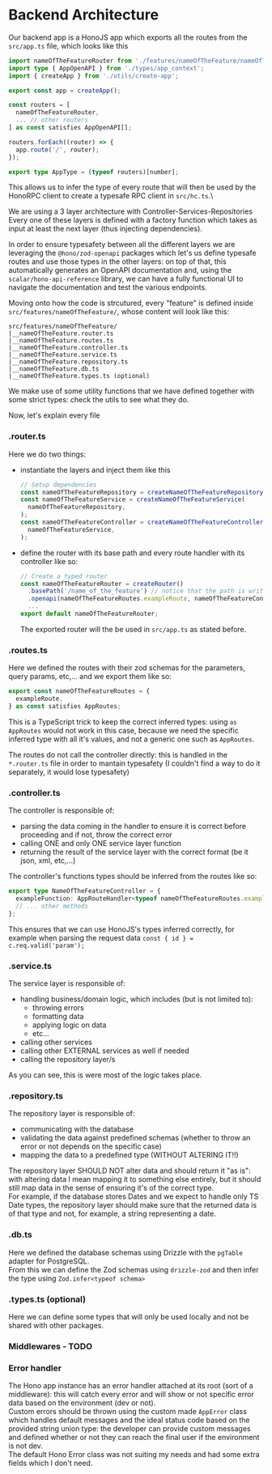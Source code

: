 # Backend Architecture

Our backend app is a HonoJS app which exports all the routes from the `src/app.ts` file, which looks like this

```ts
import nameOfTheFeatureRouter from './features/nameOfTheFeature/nameOfTheFeature.router';
import type { AppOpenAPI } from './types/app_context';
import { createApp } from './utils/create-app';

export const app = createApp();

const routers = [
  nameOfTheFeatureRouter,
  ... // other routers
] as const satisfies AppOpenAPI[];

routers.forEach((router) => {
  app.route('/', router);
});

export type AppType = (typeof routers)[number];

```

This allows us to infer the type of every route that will then be used by the HonoRPC client to create a typesafe RPC client in `src/hc.ts`.\

We are using a 3 layer architecture with Controller-Services-Repositories\
Every one of these layers is defined with a factory function which takes as input at least the next layer (thus injecting dependencies).

In order to ensure typesafety between all the different layers we are leveraging the `@hono/zod-openapi` packages which let's us define typesafe routes and use those types in the other layers: on top of that, this automatically generates an OpenAPI documentation and, using the `scalar/hono-api-reference` library, we can have a fully functional UI to navigate the documentation and test the various endpoints.

Moving onto how the code is strcutured, every "feature" is defined inside `src/features/nameOfTheFeature/`, whose content will look like this:

```
src/features/nameOfTheFeature/
|__nameOfTheFeature.router.ts
|__nameOfTheFeature.routes.ts
|__nameOfTheFeature.controller.ts
|__nameOfTheFeature.service.ts
|__nameOfTheFeature.repository.ts
|__nameOfTheFeature.db.ts
|__nameOfTheFeature.types.ts (optional)
```

We make use of some utility functions that we have defined together with some strict types: check the utils to see what they do.

Now, let's explain every file

### .router.ts

Here we do two things:

- instantiate the layers and inject them like this
  ```ts
  // Setup dependencies
  const nameOfTheFeatureRepository = createNameOfTheFeatureRepository(db);
  const nameOfTheFeatureService = createNameOfTheFeatureService(
    nameOfTheFeatureRepository,
  );
  const nameOfTheFeatureController = createNameOfTheFeatureController(
    nameOfTheFeatureService,
  );
  ```
- define the router with its base path and every route handler with its controller like so:
  ```ts
  // Create a typed router
  const nameOfTheFeatureRouter = createRouter()
    .basePath('/name_of_the_feature') // notice that the path is written as snake case
    .openapi(nameOfTheFeatureRoutes.exampleRoute, nameOfTheFeatureController.exampleFunction);
    ...
  export default nameOfTheFeatureRouter;
  ```
  The exported router will the be used in `src/app.ts` as stated before.

### .routes.ts

Here we defined the routes with their zod schemas for the parameters, query params, etc,... and we export them like so:

```ts
export const nameOfTheFeatureRoutes = {
  exampleRoute,
} as const satisfies AppRoutes;
```

This is a TypeScript trick to keep the correct inferred types: using `as AppRoutes` would not work in this case, because we need the specific inferred type with all it's values, and not a generic one such as `AppRoutes`.

The routes do not call the controller directly: this is handled in the `*.router.ts` file in order to mantain typesafety (I couldn't find a way to do it separately, it would lose typesafety)

### .controller.ts

The controller is responsible of:

- parsing the data coming in the handler to ensure it is correct before proceeding and if not, throw the correct error
- calling ONE and only ONE service layer function
- returning the result of the service layer with the correct format (be it json, xml, etc,...)

The controller's functions types should be inferred from the routes like so:

```ts
export type NameOfTheFeatureController = {
  exampleFunction: AppRouteHandler<typeof nameOfTheFeatureRoutes.exampleRoute>;
  // ... other methods
};
```

This ensures that we can use HonoJS's types inferred correctly, for example when parsing the request data `const { id } = c.req.valid('param');`

### .service.ts

The service layer is responsible of:

- handling business/domain logic, which includes (but is not limited to):
  - throwing errors
  - formatting data
  - applying logic on data
  - etc...
- calling other services
- calling other EXTERNAL services as well if needed
- calling the repository layer/s

As you can see, this is were most of the logic takes place.

### .repository.ts

The repository layer is responsible of:

- communicating with the database
- validating the data against predefined schemas (whether to throw an error or not depends on the specific case)
- mapping the data to a predefined type (WITHOUT ALTERING IT!!)

The repository layer SHOULD NOT alter data and should return it "as is": with altering data I mean mapping it to something else entirely, but it should still map data in the sense of ensuring it's of the correct type.\
For example, if the database stores Dates and we expect to handle only TS Date types, the repository layer should make sure that the returned data is of that type and not, for example, a string representing a date.

### .db.ts

Here we defined the database schemas using Drizzle with the `pgTable` adapter for PostgreSQL.\
From this we can define the Zod schemas using `drizzle-zod` and then infer the type using `Zod.infer<typeof schema>`

### .types.ts (optional)

Here we can define some types that will only be used locally and not be shared with other packages.

### Middlewares - TODO

### Error handler

The Hono app instance has an error handler attached at its root (sort of a middleware): this will catch every error and will show or not specific error data based on the environment (dev or not).\
Custom errors should be thrown using the custom made `AppError` class which handles default messages and the ideal status code based on the provided string union type: the developer can provide custom messages and defined whether or not they can reach the final user if the environment is not dev.\
The default Hono Error class was not suiting my needs and had some extra fields which I don't need.
